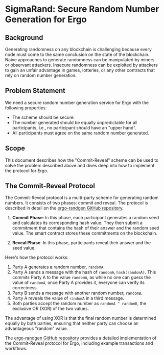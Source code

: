 # SigmaRand: Secure Random Number Generation for Ergo

## Background

Generating randomness on any blockchain is challenging because every node must come to the same conclusion on the state of the blockchain. Naive approaches to generate randomness can be manipulated by miners or observant attackers. Insecure randomness can be exploited by attackers to gain an unfair advantage in games, lotteries, or any other contracts that rely on random number generation.

## Problem Statement

We need a secure random number generation service for Ergo with the following properties:

- The scheme should be secure.
- The number generated should be equally unpredictable for all participants, i.e., no participant should have an "upper hand".
- All participants must agree on the same random number generated.

## Scope

This document describes how the "Commit-Reveal" scheme can be used to solve the problem described above and dives deep into how to implement the protocol for Ergo.

## The Commit-Reveal Protocol

The Commit-Reveal protocol is a multi-party scheme for generating random numbers. It consists of two phases: commit and reveal. The protocol is described in detail on the [ergo-randgen GitHub repository](https://github.com/noob77777/ergo-randgen).

1. **Commit Phase**: In this phase, each participant generates a random seed and calculates its corresponding hash value. They then submit a commitment that contains the hash of their answer and the random seed value. The smart contract stores these commitments on the blockchain.

2. **Reveal Phase**: In this phase, participants reveal their answer and the seed value.

Here's how the protocol works:

1. Party A generates a random number, `randomA`.
2. Party A sends a message with the hash of `randomA`, `hash(randomA)`. This commits Party A to the value `randomA`, as while no one can guess the value of `randomA`, once Party A provides it, everyone can verify its correctness.
3. Party B sends a message with another random number, `randomB`.
4. Party A reveals the value of `randomA` in a third message.
5. Both parties accept the random number as `randomA ^ randomB`, the exclusive OR (XOR) of the two values.

The advantage of using XOR is that the final random number is determined equally by both parties, ensuring that neither party can choose an advantageous "random" value.

The [ergo-randgen GitHub repository](https://github.com/noob77777/ergo-randgen) provides a detailed implementation of the Commit-Reveal protocol for Ergo, including example transactions and workflows.
